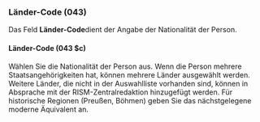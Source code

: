 ### Länder-Code (043)

Das Feld **Länder-Code**dient der Angabe der Nationalität der Person.

#### Länder-Code (043 $c)

Wählen Sie die Nationalität der Person aus. Wenn die Person mehrere Staatsangehörigkeiten hat, können mehrere Länder ausgewählt werden. Weitere Länder, die nicht in der Auswahlliste vorhanden sind, können in Absprache mit der RISM-Zentralredaktion hinzugefügt werden. Für historische Regionen (Preußen, Böhmen) geben Sie das nächstgelegene moderne Äquivalent an.
